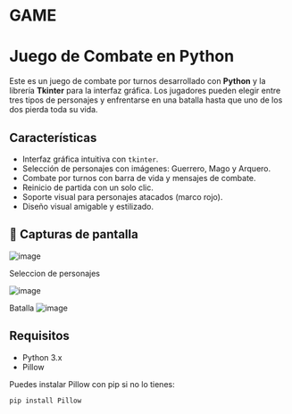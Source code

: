 # GAME
# Juego de Combate en Python

Este es un juego de combate por turnos desarrollado con **Python** y la librería **Tkinter** para la interfaz gráfica. Los jugadores pueden elegir entre tres tipos de personajes y enfrentarse en una batalla hasta que uno de los dos pierda toda su vida.

## Características

- Interfaz gráfica intuitiva con `tkinter`.
- Selección de personajes con imágenes: Guerrero, Mago y Arquero.
- Combate por turnos con barra de vida y mensajes de combate.
- Reinicio de partida con un solo clic.
- Soporte visual para personajes atacados (marco rojo).
- Diseño visual amigable y estilizado.

## 📸 Capturas de pantalla

![image](https://github.com/user-attachments/assets/f3065a80-c78c-4a7f-857c-c1aa93437248)

Seleccion de personajes

![image](https://github.com/user-attachments/assets/5e3adaa5-03f5-4704-8b68-171128d8b5ef)

Batalla
![image](https://github.com/user-attachments/assets/6e353052-3e11-44ae-a296-22a5dc052cb9)

## Requisitos

- Python 3.x
- Pillow

Puedes instalar Pillow con pip si no lo tienes:

```bash
pip install Pillow






